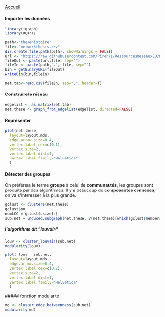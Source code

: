 [Accueil](https://github.com/PirehP1/RessourcesReseauxED/blob/master/README.md)


#### Importer les données 
```R
library(igraph)
library(RCurl)

path<-"thesehistoire"
file<-"networkthesis.csv"
dir.create(file.path(path), showWarnings = FALSE)
url <- "https://raw.githubusercontent.com/PirehP1/RessourcesReseauxED/master/data/"
fileOut <- paste(url,file, sep="")
fileIn <- paste(path,"/", file, sep="")
bin = getBinaryURL(fileOut) 
writeBin(bin,fileIn)  

net.tab<-read.csv(fileIn, sep=",", header=T)
```
#### Construire le réseau 

```R
edgelist <- as.matrix(net.tab)
net.these <- graph_from_edgelist(edgelist, directed=FALSE)

```

#### Représenter 
```R
plot(net.these,
  layout=layout.mds,
  edge.arrow.size=0.4,
  vertex.label.cex=c(0.1),
  vertex.size=2, 
  vertex.label.dist=1,
  vertex.label.family="Helvetica"
  )
```
#### Détecter des groupes 
On préférera le terme **groupe** à celui de **communautés**, les groupes sont produits par des algorithmes. 
Il y a beaucoup de **composantes connexes**, on va s'interesser à la plus grande. 
```R
gclust <- clusters(net.these)
gclust$no
numLCC = gclust$csize[4]
sub.net = induced.subgraph(net.these, V(net.these)[which(gclust$membership == which.max(gclust$csize))])
```

##### l'algorithme dit "louvain"
```R
louv <- cluster_louvain(sub.net)
modularity(louv)
```

```R
plot( louv,  sub.net,
  layout=layout.mds,
  edge.arrow.size=0.4,
  vertex.label.cex=c(0.2),
  vertex.size=2, 
  vertex.label.dist=1,
  vertex.label.family="Helvetica"
  )
```


##### fonction modularité 
```R
md <- cluster_edge_betweenness(sub.net)
modularity(md)
```
